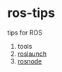 ros-tips
========

tips for ROS

1. tools
 1. [roslaunch](tools/roslaunch.md)
 2. [rosnode](tools/rosnode.md)
